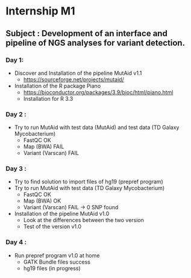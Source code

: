 # Internship M1
## Subject : Development of an interface and pipeline of NGS analyses for variant detection.

### Day 1:
- Discover and Installation of the pipeline MutAid v1.1
    - https://sourceforge.net/projects/mutaid/
- Installation of the R package Piano
    - https://bioconductor.org/packages/3.9/bioc/html/piano.html
    - Installation for R 3.3 

### Day 2 :
- Try to run MutAid with test data (MutAid) and test data (TD Galaxy Mycobacterium)
    - FastQC OK
    - Map (BWA) FAIL
    - Variant (Varscan) FAIL

### Day 3 : 
- Try to find solution to import files of hg19 (prepref program)
- Try to run MutAid with test data (TD Galaxy Mycobacterium)
    - FastQC OK
    - Map (BWA) OK
    - Variant (Varscan) FAIL -> 0 SNP found
- Installation of the pipeline MutAid v1.0
    - Look at the differences between the two version
    - Test of the version v1.0
    <Same probleme that the other version>
    
### Day 4 :
- Run prepref program v1.0 at home
    - GATK Bundle files success
    - hg19 files (in progress)
